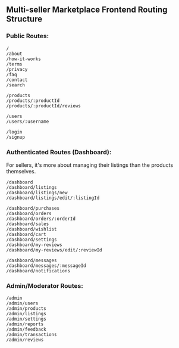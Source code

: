 ## Multi-seller Marketplace Frontend Routing Structure

### Public Routes:

```
/
/about
/how-it-works
/terms
/privacy
/faq
/contact
/search

/products
/products/:productId
/products/:productId/reviews

/users
/users/:username

/login
/signup
```

### Authenticated Routes (Dashboard):

For sellers, it's more about managing their listings than the products themselves.

```
/dashboard
/dashboard/listings
/dashboard/listings/new
/dashboard/listings/edit/:listingId

/dashboard/purchases
/dashboard/orders
/dashboard/orders/:orderId
/dashboard/sales
/dashboard/wishlist
/dashboard/cart
/dashboard/settings
/dashboard/my-reviews
/dashboard/my-reviews/edit/:reviewId

/dashboard/messages
/dashboard/messages/:messageId
/dashboard/notifications
```

### Admin/Moderator Routes:

```
/admin
/admin/users
/admin/products
/admin/listings
/admin/settings
/admin/reports
/admin/feedback
/admin/transactions
/admin/reviews
```
